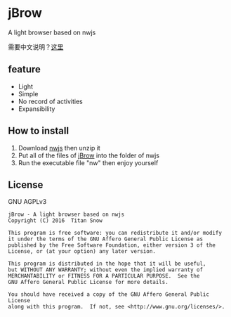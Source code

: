 # jBrow
A light browser based on nwjs

需要中文说明？[这里](README_ZH.md)

## feature
* Light
* Simple
* No record of activities
* Expansibility

## How to install
1. Download [nwjs](http://nwjs.io/) then unzip it
2. Put all of the files of [jBrow](https://github.com/TitanSnow/jBrow/) into the folder of nwjs
3. Run the executable file "nw" then enjoy yourself

## License
GNU AGPLv3

    jBrow - A light browser based on nwjs
    Copyright (C) 2016  Titan Snow

    This program is free software: you can redistribute it and/or modify
    it under the terms of the GNU Affero General Public License as
    published by the Free Software Foundation, either version 3 of the
    License, or (at your option) any later version.

    This program is distributed in the hope that it will be useful,
    but WITHOUT ANY WARRANTY; without even the implied warranty of
    MERCHANTABILITY or FITNESS FOR A PARTICULAR PURPOSE.  See the
    GNU Affero General Public License for more details.

    You should have received a copy of the GNU Affero General Public License
    along with this program.  If not, see <http://www.gnu.org/licenses/>.
